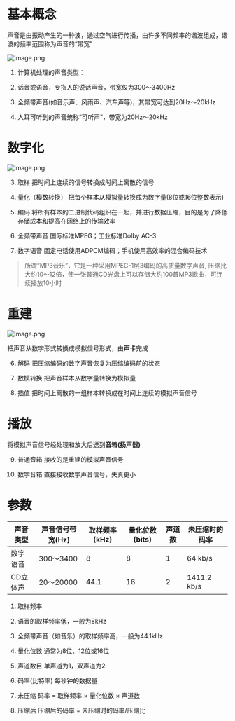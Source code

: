 # 基本概念

声音是由振动产生的一种波，通过空气进行传播，由许多不同频率的谐波组成，谐波的频率范围称为声音的“带宽”

![image.png](https://tc-cdn.flowus.cn/oss/95aff828-91ff-48ed-a782-0a9d135c43ed/image.png?time=1747469700&token=6b8142d70f35e59a93602d95b7696abbc1693aad00ed9af9814369ae8b506aa6&role=sharePaid)

1. 计算机处理的声音类型：

  1. 话音或语音，专指人的说话声音，带宽仅为300～3400Hz

  2. 全频带声音(如音乐声、风雨声、汽车声等)，其带宽可达到20Hz～20kHz

2. 人耳可听到的声音统称“可听声”，带宽为20Hz～20kHz

# 数字化

![image.png](https://tc-cdn.flowus.cn/oss/e5f94974-4b16-4092-ac2b-6c15a8f609fc/image.png?time=1747469700&token=dde8f49d208717ef09e0b48f1ffd43744597628d7c730f43af3c60e399531a9a&role=sharePaid)

3. 取样
把时间上连续的信号转换成时间上离散的信号

4. 量化（模数转换）
把每个样本从模拟量转换成为数字量(8位或16位整数表示)

5. 编码
将所有样本的二进制代码组织在一起，并进行数据压缩，目的是为了降低存储成本和提高在网络上的传输效率

  1. 全频带声音
国际标准MPEG；工业标准Dolby AC-3

  2. 数字语音
固定电话使用ADPCM编码；手机使用高效率的混合编码技术

> 所谓“MP3音乐”，它是一种采用MPEG-1层3编码的高质量数字声音, 压缩比大约10～12倍，使一张普通CD光盘上可以存储大约100首MP3歌曲，可连续播放10小时

# 重建

![image.png](https://tc-cdn.flowus.cn/oss/bafc1bb1-34f2-426c-8982-5dd29bdd70e3/image.png?time=1747469700&token=b00019ae7ea3416619fc2fce8f144fb9798142f5b980331d3f8c861d0437b7d2&role=sharePaid)

把声音从数字形式转换成模拟信号形式，由**声卡**完成

6. 解码
把压缩编码的数字声音恢复为压缩编码前的状态

7. 数模转换
把声音样本从数字量转换为模拟量

8. 插值
把时间上离散的一组样本转换成在时间上连续的模拟声音信号

# 播放

将模拟声音信号经处理和放大后送到**音箱(扬声器)**

9. 普通音箱
接收的是重建的模拟声音信号

10. 数字音箱
直接接收数字声音信号，失真更小

# 参数

|声音类型|声音信号带宽(Hz)|取样频率(kHz)|量化位数(bits)|声道数|未压缩时的码率|
|-|-|-|-|-|-|
|数字语音|300～3400|8|8|1|64 kb/s|
|CD立体声|20～20000|44.1|16|2|1411.2 kb/s|

1. 取样频率

  1. 语音的取样频率低，一般为8kHz

  2. 全频带声音（如音乐）的取样频率高，一般为44.1kHz

2. 量化位数
通常为8位、12位或16位

3. 声道数目
单声道为1，双声道为2

4. 码率(比特率)
每秒钟的数据量

  1. 未压缩
码率 = 取样频率 × 量化位数 × 声道数

  2. 压缩后
压缩后的码率 = 未压缩时的码率/压缩比



